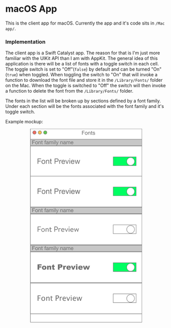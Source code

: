 # macOS App

This is the client app for macOS. Currently the app and it's code sits in `/Mac app/`.

### Implementation

The client app is a Swift Catalyst app. The reason for that is I'm just more familiar with the UIKit API than I am with AppKit.
The general idea of this application is there will be a list of fonts with a toggle switch in each cell. The toggle switch is set to
"Off"(`false`) by default and can be turned "On"(`true`) when toggled. When toggling the switch to "On" that will invoke a function to
download the font file and store it in the `/Library/Fonts/` folder on the Mac. When the toggle is switched to "Off" the switch will then
invoke a function to delete the font from the `/Library/Fonts/` folder.

The fonts in the list will be broken up by sections defined by a font family. Under each section will be the fonts associated with the font family
and it's toggle switch.

Example mockup:
<p align="center">
    <img src="images/macOS_client_mockup.jpeg" alt="drawing" width="350"/>
</p>